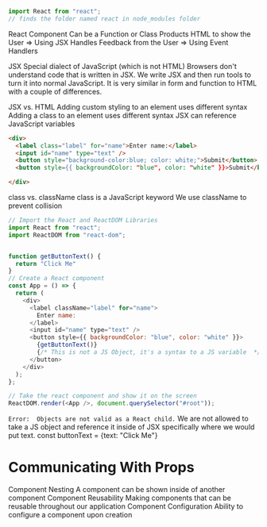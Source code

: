 ```js
import React from "react";
// finds the folder named react in node_modules folder
```

React Component
Can be a Function or Class
Products HTML to show the User => Using JSX
Handles Feedback from the User => Using Event Handlers

JSX
Special dialect of JavaScript (which is not HTML)
Browsers don't understand code that is written in JSX.
We write JSX and then run tools to turn it into normal JavaScript.
It is very similar in form and function to HTML with a couple of differences.

JSX vs. HTML
Adding custom styling to an element uses different syntax
Adding a class to an element uses different syntax
JSX can reference JavaScript variables

```html
<div>
  <label class="label" for="name">Enter name:</label>
  <input id="name" type="text" />
  <button style="background-color:blue; color: white;">Submit</button>
  <button style={{ backgroundColor: "blue", color: "white" }}>Submit</button>

</div>
```


class vs. className
  class is a JavaScript keyword
  We use className to prevent collision 



```js
// Import the React and ReactDOM Libraries
import React from "react";
import ReactDOM from "react-dom";


function getButtonText() {
  return "Click Me"
}
// Create a React component
const App = () => {
  return (
    <div>
      <label className="label" for="name">
        Enter name:
      </label>
      <input id="name" type="text" />
      <button style={{ backgroundColor: "blue", color: "white" }}>
        {getButtonText()}
        {/* This is not a JS Object, it's a syntax to a JS variable  */}
      </button>
    </div>
  );
};

// Take the react component and show it on the screen
ReactDOM.render(<App />, document.querySelector("#root"));

```


`Error:  Objects are not valid as a React child.` 
We are not allowed to take a JS object and reference it inside of JSX specifically where we would put text. 
const buttonText = {text: "Click Me"}


# Communicating With Props

Component Nesting
  A component can be shown inside of another component
Component Reusability
  Making components that can be reusable throughout our application
Component Configuration
  Ability to configure a component upon creation























